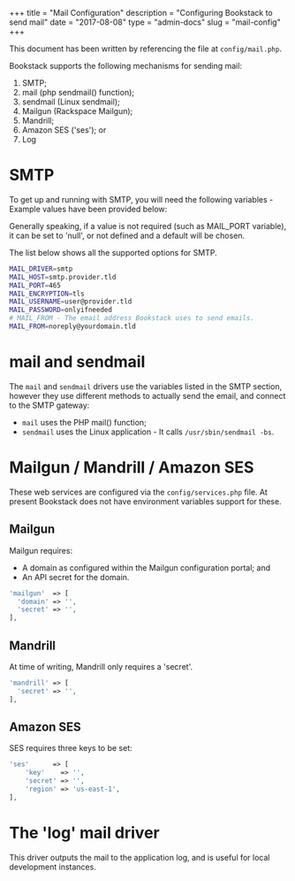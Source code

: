 +++
title = "Mail Configuration"
description = "Configuring Bookstack to send mail"
date = "2017-08-08"
type = "admin-docs"
slug = "mail-config"
+++

This document has been written by referencing the file at `config/mail.php`.

Bookstack supports the following mechanisms for sending mail:

1. SMTP;
2. mail (php sendmail() function);
3. sendmail (Linux sendmail);
4. Mailgun (Rackspace Mailgun);
5. Mandrill;
6. Amazon SES ('ses'); or
7. Log

# SMTP

To get up and running with SMTP, you will need the following variables - Example
values have been provided below:

Generally speaking, if a value is not required (such as MAIL_PORT variable), it
can be set to 'null', or not defined and a default will be chosen.

The list below shows all the supported options for SMTP.

```bash
MAIL_DRIVER=smtp
MAIL_HOST=smtp.provider.tld
MAIL_PORT=465
MAIL_ENCRYPTION=tls
MAIL_USERNAME=user@provider.tld
MAIL_PASSWORD=onlyifneeded
# MAIL_FROM - The email address Bookstack uses to send emails.
MAIL_FROM=noreply@yourdomain.tld  
```

# mail and sendmail

The `mail` and `sendmail` drivers use the variables listed in the SMTP section,
however they use different methods to actually send the email, and connect to
the SMTP gateway:

* `mail` uses the PHP mail() function;
* `sendmail` uses the Linux application - It calls `/usr/sbin/sendmail -bs`.

# Mailgun / Mandrill / Amazon SES

These web services are configured via the `config/services.php` file.
At present Bookstack does not have environment variables support for these.

## Mailgun

Mailgun requires:

* A domain as configured within the Mailgun configuration portal; and
* An API secret for the domain.
```PHP
'mailgun'  => [
  'domain' => '',
  'secret' => '',
],
```

## Mandrill

At time of writing, Mandrill only requires a 'secret'.
```PHP
'mandrill' => [
  'secret' => '',
],
```

## Amazon SES

SES requires three keys to be set:
```PHP
'ses'      => [
    'key'    => '',
    'secret' => '',
    'region' => 'us-east-1',
],
```

# The 'log' mail driver

This driver outputs the mail to the application log, and is useful for local
development instances.
